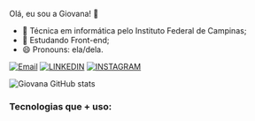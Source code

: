 
Olá, eu sou a Giovana! 👋

- 🔭 Técnica em informática pelo Instituto Federal de Campinas;
- 🌱 Estudando Front-end;
- 😄 Pronouns: ela/dela.

[![Email](https://img.shields.io/badge/Gmail-D14836?style=for-the-badge&logo=gmail&logoColor=white)](https://mail.google.com/mail/giovanamarks12@gmail.com)
[![LINKEDIN](https://img.shields.io/badge/LinkedIn-0077B5?style=for-the-badge&logo=linkedin&logoColor=white)](linkedin.com/in/giovana-marques-261360209)
[![INSTAGRAM](https://img.shields.io/badge/Instagram-E4405F?style=for-the-badge&logo=instagram&logoColor=white)](https://www.instagram.com/giovana_marks/)

![Giovana GitHub stats](https://github-readme-stats.vercel.app/api?username=giovanasmarques&show_icons=true&theme=buefy)

### Tecnologias que + uso:




